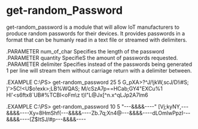# get-random_Password
get-random_password is a module that will allow IoT manufacturers to produce random passwords for their devices.
It provides passwords in a format that can be humanly read in a text file or streamed with delimiters.

.PARAMETER num_of_char
Specifies the length of the password
.PARAMETER quantity
SpecifieS the amount of passwords requested.
.PARAMETER delimiter
Specifies instead of the passwords being generated 1 per line will stream them without carriage return with a delimiter between.

.EXAMPLE
C:\PS> get-random_password 25 5
G_pXA>?^J/!jkW,scJ/D!i#S;
)'>5C!\<U$o!exk>;LB%WQAS;
M/cSzA7p==HCab;GY4"EXCu%1
Hl'<s6ftx8`UB#%TCBl<oFm\z
t)l"L@Jx\[^n.x^qLJp2A7lm6

.EXAMPLE
C:\PS> get-random_password 10 5 "---&&&&----"
[Vj;kyNY,\---&&&&----Xy=8HmShf(---&&&&----Zb.7q;Xn4@---&&&&----dLOmlwPpzI---&&&&----(Z$ItSJ/#p---&&&&----
